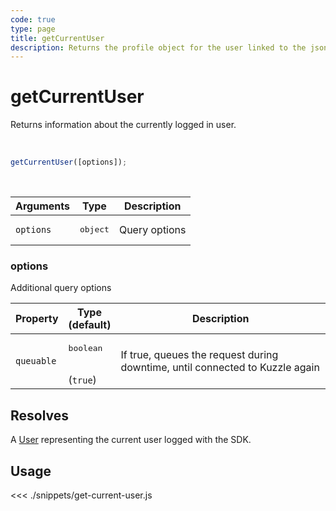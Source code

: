 ```yaml
---
code: true
type: page
title: getCurrentUser
description: Returns the profile object for the user linked to the json web token
---
```


# getCurrentUser

Returns information about the currently logged in user.

<br/>

```javascript
getCurrentUser([options]);
```

<br/>

| Arguments | Type              | Description   |
| --------- | ----------------- | ------------- |
| `options` | <pre>object</pre> | Query options |

### options

Additional query options

| Property   | Type<br/>(default)              | Description                                                                  |
| ---------- | ------------------------------- | ---------------------------------------------------------------------------- |
| `queuable` | <pre>boolean</pre><br/>(`true`) | If true, queues the request during downtime, until connected to Kuzzle again |

## Resolves

A [User](/sdk/js/6/core-classes/user) representing the current user logged with the SDK.

## Usage

<<< ./snippets/get-current-user.js
